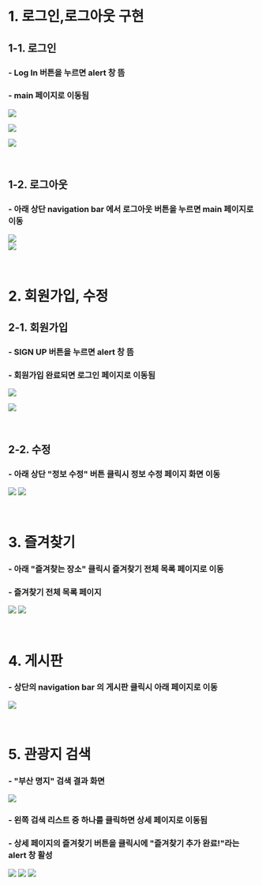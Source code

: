 <br>
<br>


# 1. 로그인,로그아웃 구현
## 1-1. 로그인
### - Log In 버튼을 누르면 alert 창 뜸
### - main 페이지로 이동됨
![](./img/%EB%A1%9C%EA%B7%B8%EC%9D%B8.png)

![](./img/%EB%A1%9C%EA%B7%B8%EC%9D%B8%EC%99%84%EB%A3%8C%EC%8B%9Calert%EC%B0%BD.png)

![](./img/%EB%A1%9C%EA%B7%B8%EC%9D%B8%EC%99%84%EB%A3%8C%ED%99%94%EB%A9%B4.png)

<br>

## 1-2. 로그아웃
### - 아래 상단 navigation bar 에서 로그아웃 버튼을 누르면 main 페이지로 이동

![](./img/%EB%A1%9C%EA%B7%B8%EC%95%84%EC%9A%B4_%EB%B2%84%ED%8A%BC.png)
<br>
![](./img/%EB%A9%94%EC%9D%B8%ED%99%94%EB%A9%B4.jpg)


<br>

# 2. 회원가입, 수정
## 2-1. 회원가입
### - SIGN UP 버튼을 누르면 alert 창 뜸
### - 회원가입 완료되면 로그인 페이지로 이동됨
![](./img/%ED%9A%8C%EC%9B%90%EA%B0%80%EC%9E%85.png)


![](./img/%ED%9A%8C%EC%9B%90%EA%B0%80%EC%9E%85%EC%99%84%EB%A3%8C%EC%8B%9Calert%EC%B0%BD.png)

<br>

## 2-2. 수정
### - 아래 상단 "정보 수정" 버튼 클릭시 정보 수정 페이지 화면 이동
![](./img/%EC%A0%95%EB%B3%B4%EC%88%98%EC%A0%95_%EB%B2%84%ED%8A%BC%EB%B3%B4%EB%9D%BC%EC%83%89.png)
![](./img/%ED%9A%8C%EC%9B%90%EC%A0%95%EB%B3%B4%EC%88%98%EC%A0%95.png)


<br>

# 3. 즐겨찾기
### - 아래 "즐겨찾는 장소" 클릭시 즐겨찾기 전체 목록 페이지로 이동
### - 즐겨찾기 전체 목록 페이지
![](./img/%EC%A6%90%EA%B2%A8%EC%B0%BE%EB%8A%94%EC%9E%A5%EC%86%8C_%EB%B2%84%ED%8A%BC%EC%83%89%EC%B9%A0.png)
![](./img/%EC%A6%90%EA%B2%A8%EC%B0%BE%EB%8A%94%EC%9E%A5%EC%86%8C.png)


<br>

# 4. 게시판
### - 상단의 navigation bar 의 게시판 클릭시 아래 페이지로 이동
![](./img/%EA%B2%8C%EC%8B%9C%ED%8C%90.png) 

<br>

# 5. 관광지 검색
### - "부산 명지" 검색 결과 화면
![](./img/%EA%B2%80%EC%83%89%EA%B8%B0%EB%8A%A5.png)

### - 왼쪽 검색 리스트 중 하나를 클릭하면 상세 페이지로 이동됨
### - 상세 페이지의 즐겨찾기 버튼을 클릭시에 "즐겨찾기 추가 완료!"라는 alert 창 활성

![](./img/%EA%B2%80%EC%83%89%EB%A6%AC%EC%8A%A4%ED%8A%B8.png)
![](./img/%EB%94%94%ED%85%8C%EC%9D%BC%ED%8E%98%EC%9D%B4%EC%A7%80.png)
![](./img/%EC%A6%90%EA%B2%A8%EC%B0%BE%EA%B8%B0%EB%B2%84%ED%8A%BC%ED%81%B4%EB%A6%AD%EC%8B%9Calert%EC%B0%BD.png)
<br>



